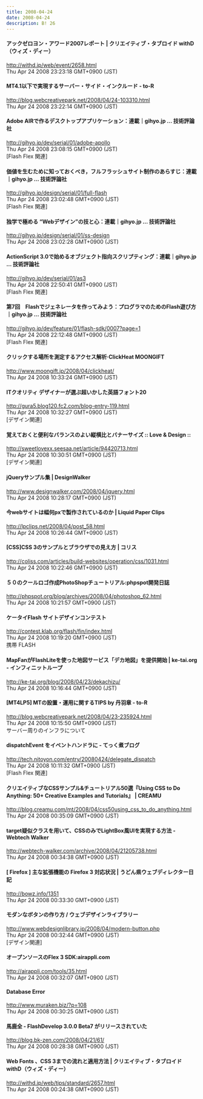 ```yaml
---
title: 2008-04-24
date: 2008-04-24
description: B! 26
---
```


#### アックゼロヨン・アワード2007レポート | クリエイティブ・タブロイド withD（ウィズ・ディー）
http://withd.jp/web/event/2658.html<br>
Thu Apr 24 2008 23:23:18 GMT+0900 (JST)<br>


#### MT4.1以下で実現するサーバー・サイド・インクルード - to-R
http://blog.webcreativepark.net/2008/04/24-103310.html<br>
Thu Apr 24 2008 23:22:14 GMT+0900 (JST)<br>


#### Adobe AIRで作るデスクトップアプリケーション：連載｜gihyo.jp … 技術評論社
http://gihyo.jp/dev/serial/01/adobe-apollo<br>
Thu Apr 24 2008 23:08:15 GMT+0900 (JST)<br>
[Flash Flex 関連]


#### 価値を生むために知っておくべき，フルフラッシュサイト制作のあらすじ：連載｜gihyo.jp … 技術評論社
http://gihyo.jp/design/serial/01/full-flash<br>
Thu Apr 24 2008 23:02:48 GMT+0900 (JST)<br>
[Flash Flex 関連]


#### 独学で極める “Webデザイン”の技と心：連載｜gihyo.jp … 技術評論社
http://gihyo.jp/design/serial/01/ss-design<br>
Thu Apr 24 2008 23:02:28 GMT+0900 (JST)<br>


#### ActionScript 3.0で始めるオブジェクト指向スクリプティング：連載｜gihyo.jp … 技術評論社
http://gihyo.jp/dev/serial/01/as3<br>
Thu Apr 24 2008 22:50:41 GMT+0900 (JST)<br>
[Flash Flex 関連]


#### 第7回　Flashでジェネレータを作ってみよう：プログラマのためのFlash遊び方｜gihyo.jp … 技術評論社
http://gihyo.jp/dev/feature/01/flash-sdk/0007?page=1<br>
Thu Apr 24 2008 22:12:48 GMT+0900 (JST)<br>
[Flash Flex 関連]


#### クリックする場所を測定するアクセス解析·ClickHeat MOONGIFT
http://www.moongift.jp/2008/04/clickheat/<br>
Thu Apr 24 2008 10:33:24 GMT+0900 (JST)<br>


#### ITクオリティ デザイナーが選ぶ超いかした英語フォント20
http://gura5.blog120.fc2.com/blog-entry-119.html<br>
Thu Apr 24 2008 10:32:27 GMT+0900 (JST)<br>
[デザイン関連]


#### 覚えておくと便利なバランスのよい縦横比とバナーサイズ :: Love & Design ::
http://sweetlovexx.seesaa.net/article/94420713.html<br>
Thu Apr 24 2008 10:30:51 GMT+0900 (JST)<br>
[デザイン関連]


#### jQueryサンプル集 | DesignWalker
http://www.designwalker.com/2008/04/jquery.html<br>
Thu Apr 24 2008 10:28:17 GMT+0900 (JST)<br>


#### 今webサイトは幅何pxで製作されているのか | Liquid Paper Clips
http://lpclips.net/2008/04/post_58.html<br>
Thu Apr 24 2008 10:26:44 GMT+0900 (JST)<br>


####   [CSS]CSS 3のサンプルとブラウザでの見え方 | コリス
http://coliss.com/articles/build-websites/operation/css/1031.html<br>
Thu Apr 24 2008 10:22:46 GMT+0900 (JST)<br>


#### ５０のクールロゴ作成PhotoShopチュートリアル:phpspot開発日誌
http://phpspot.org/blog/archives/2008/04/photoshop_62.html<br>
Thu Apr 24 2008 10:21:57 GMT+0900 (JST)<br>


#### ケータイFlash サイトデザインコンテスト
http://contest.klab.org/flash/fin/index.html<br>
Thu Apr 24 2008 10:19:20 GMT+0900 (JST)<br>
携帯 FLASH


#### MapFanがFlashLiteを使った地図サービス「デカ地図」を提供開始 | ke-tai.org - インフィニットループ
http://ke-tai.org/blog/2008/04/23/dekachizu/<br>
Thu Apr 24 2008 10:16:44 GMT+0900 (JST)<br>


#### [MT4LP5] MTの設置・運用に関するTIPS by 丹羽章 - to-R
http://blog.webcreativepark.net/2008/04/23-235924.html<br>
Thu Apr 24 2008 10:15:50 GMT+0900 (JST)<br>
サーバー周りのインフラについて


#### dispatchEvent をイベントハンドラに - てっく煮ブログ
http://tech.nitoyon.com/entry/20080424/delegate_dispatch<br>
Thu Apr 24 2008 10:11:32 GMT+0900 (JST)<br>
[Flash Flex 関連]


#### クリエイティブなCSSサンプル&チュートリアル50選『Using CSS to Do Anything: 50+ Creative Examples and Tutorials』 | CREAMU
http://blog.creamu.com/mt/2008/04/css50using_css_to_do_anything.html<br>
Thu Apr 24 2008 00:35:09 GMT+0900 (JST)<br>


#### target疑似クラスを用いて、CSSのみでLightBox風UIを実現する方法 - Webtech Walker
http://webtech-walker.com/archive/2008/04/21205738.html<br>
Thu Apr 24 2008 00:34:38 GMT+0900 (JST)<br>


####   [ Firefox ] 主な拡張機能の Firefox 3 対応状況 | うどん県ウェブディレクター日記
http://bowz.info/1351<br>
Thu Apr 24 2008 00:33:30 GMT+0900 (JST)<br>


#### モダンなボタンの作り方 / ウェブデザインライブラリー
http://www.webdesignlibrary.jp/2008/04/modern-button.php<br>
Thu Apr 24 2008 00:32:44 GMT+0900 (JST)<br>
[デザイン関連]


#### オープンソースのFlex 3 SDK:airappli.com
http://airappli.com/tools/35.html<br>
Thu Apr 24 2008 00:32:07 GMT+0900 (JST)<br>


#### Database Error
http://www.muraken.biz/?p=108<br>
Thu Apr 24 2008 00:30:25 GMT+0900 (JST)<br>


#### 馬鹿全 - FlashDevelop 3.0.0 Beta7 がリリースされていた
http://blog.bk-zen.com/2008/04/21/61/<br>
Thu Apr 24 2008 00:28:38 GMT+0900 (JST)<br>


#### Web Fonts 、CSS 3までの流れと適用方法 | クリエイティブ・タブロイド withD（ウィズ・ディー）
http://withd.jp/web/tips/standard/2657.html<br>
Thu Apr 24 2008 00:24:38 GMT+0900 (JST)<br>


